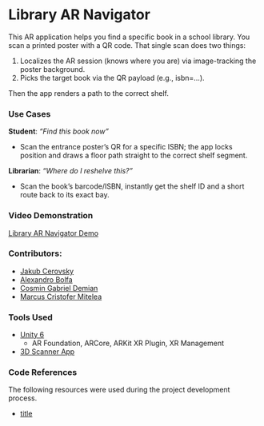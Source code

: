 # Library AR Navigator

This AR application helps you find a specific book in a school library. You scan a printed poster with a QR code. That single scan does two things:

1. Localizes the AR session (knows where you are) via image-tracking the poster background.
2. Picks the target book via the QR payload (e.g., isbn=...).

Then the app renders a path to the correct shelf.

### Use Cases

**Student**: _“Find this book now”_

- Scan the entrance poster’s QR for a specific ISBN; the app locks position and draws a floor path straight to the correct shelf segment.

**Librarian**: _“Where do I reshelve this?”_

- Scan the book’s barcode/ISBN, instantly get the shelf ID and a short route back to its exact bay.

### Video Demonstration

<!-- TODO: Input link -->

[Library AR Navigator Demo]()

### Contributors:

- [Jakub Cerovsky](https://github.com/JakubCerovsky)
- [Alexandro Bolfa](https://github.com/Reblayzer)
- [Cosmin Gabriel Demian](https://github.com/cosmindemian)
- [Marcus Cristofer Mitelea](https://github.com/mitmarcus)

### Tools Used

- [Unity 6](https://unity.com/)
  - AR Foundation, ARCore, ARKit XR Plugin, XR Management
- [3D Scanner App](https://3dscannerapp.com/)

<!-- TODO: Do we have some? -->

### Code References

The following resources were used during the project development process.

- [title](https://www.example.com)

